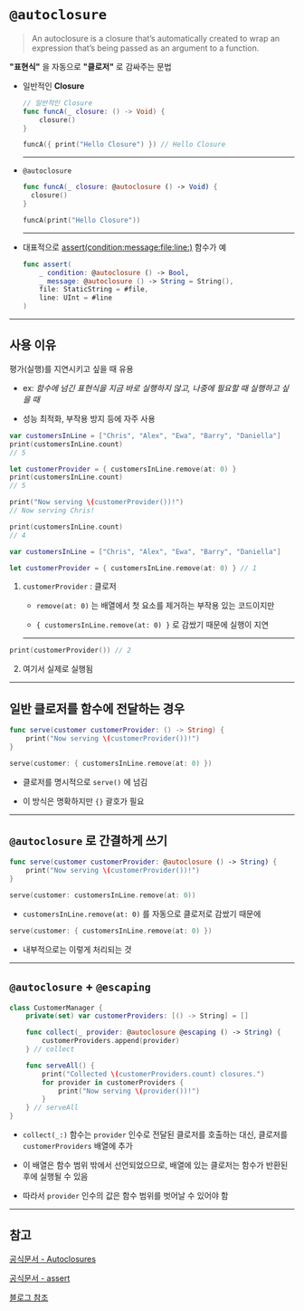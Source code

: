 # `@autoclosure`

> An autoclosure is a closure that’s automatically created to wrap an expression that’s being passed as an argument to a function.

**"표현식"** 을 자동으로 **"클로저"** 로 감싸주는 문법

- 일반적인 **Closure**

  ```swift
  // 일반적인 Closure
  func funcA(_ closure: () -> Void) {
      closure()
  }

  funcA({ print("Hello Closure") }) // Hello Closure
  ```
  ---

- `@autoclosure`

  ```swift
  func funcA(_ closure: @autoclosure () -> Void) {
    closure()
  }

  funcA(print("Hello Closure"))
  ```

  ---

- 대표적으로 [assert(condition:message:file:line:)](<https://developer.apple.com/documentation/swift/assert(_:_:file:line:)>) 함수가 예

  ```swift
  func assert(
      _ condition: @autoclosure () -> Bool,
      _ message: @autoclosure () -> String = String(),
      file: StaticString = #file,
      line: UInt = #line
  )
  ```

---

## 사용 이유

평가(실행)를 지연시키고 싶을 때 유용

- ex: *함수에 넘긴 표현식을 지금 바로 실행하지 않고, 나중에 필요할 때 실행하고 싶을 때*

- 성능 최적화, 부작용 방지 등에 자주 사용

```swift
var customersInLine = ["Chris", "Alex", "Ewa", "Barry", "Daniella"]
print(customersInLine.count)
// 5

let customerProvider = { customersInLine.remove(at: 0) }
print(customersInLine.count)
// 5

print("Now serving \(customerProvider())!")
// Now serving Chris!

print(customersInLine.count)
// 4
```

```swift
var customersInLine = ["Chris", "Alex", "Ewa", "Barry", "Daniella"]

let customerProvider = { customersInLine.remove(at: 0) } // 1
```

1. `customerProvider` : 클로저

   - `remove(at: 0)` 는 배열에서 첫 요소를 제거하는 부작용 있는 코드이지만

   - `{ customersInLine.remove(at: 0) }` 로 감쌌기 때문에 실행이 지연

   ---

```swift
print(customerProvider()) // 2
```

2. 여기서 실제로 실행됨

---


## 일반 클로저를 함수에 전달하는 경우

```swift
func serve(customer customerProvider: () -> String) {
    print("Now serving \(customerProvider())!")
}

serve(customer: { customersInLine.remove(at: 0) })
```

- 클로저를 명시적으로 `serve()` 에 넘김

- 이 방식은 명확하지만 `{}` 괄호가 필요

---

## `@autoclosure` 로 간결하게 쓰기

```swift
func serve(customer customerProvider: @autoclosure () -> String) {
    print("Now serving \(customerProvider())!")
}

serve(customer: customersInLine.remove(at: 0))
```

- `customersInLine.remove(at: 0)` 를 자동으로 클로저로 감쌌기 때문에

```swift
serve(customer: { customersInLine.remove(at: 0) })
```

- 내부적으로는 이렇게 처리되는 것

---

## `@autoclosure` + `@escaping`

```swift
class CustomerManager {
    private(set) var customerProviders: [() -> String] = []

    func collect(_ provider: @autoclosure @escaping () -> String) {
        customerProviders.append(provider)
    } // collect

    func serveAll() {
        print("Collected \(customerProviders.count) closures.")
        for provider in customerProviders {
            print("Now serving \(provider())!")
        }
    } // serveAll
}
```

- `collect(_:)` 함수는 `provider` 인수로 전달된 클로저를 호출하는 대신,  클로저를 `customerProviders` 배열에 추가

- 이 배열은 함수 범위 밖에서 선언되었으므로, 배열에 있는 클로저는 함수가 반환된 후에 실행될 수 있음

- 따라서 `provider` 인수의 값은 함수 범위를 벗어날 수 있어야 함

---

## 참고

[공식문서 - Autoclosures](https://docs.swift.org/swift-book/documentation/the-swift-programming-language/closures/#Autoclosures)

[공식문서 - assert](<https://developer.apple.com/documentation/swift/assert(_:_:file:line:)>)

[블로그 참조](https://babbab2.tistory.com/81)
